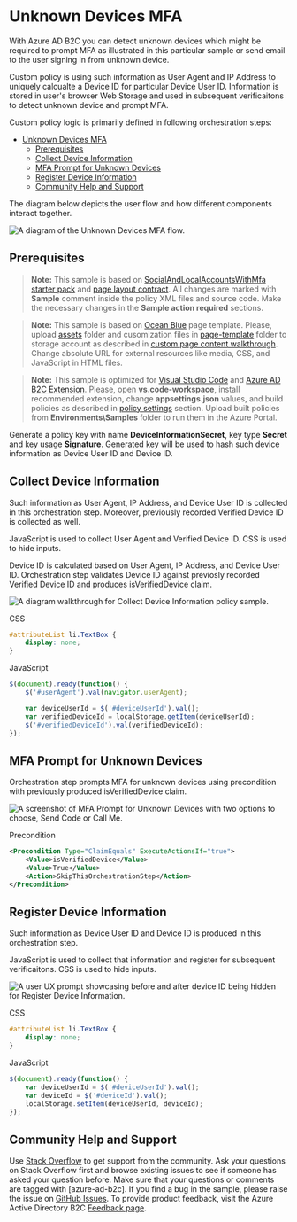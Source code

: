 # Unknown Devices MFA
With Azure AD B2C you can detect unknown devices which might be required to prompt MFA as illustrated in this particular sample or send email to the user signing in from unknown device.

Custom policy is using such information as User Agent and IP Address to uniquely calcualte a Device ID for particular Device User ID. Information is stored in user's browser Web Storage and used in subsequent verificaitons to detect unknown device and prompt MFA.

Custom policy logic is primarily defined in following orchestration steps:
- [Unknown Devices MFA](#unknown-devices-mfa)
  - [Prerequisites](#prerequisites)
  - [Collect Device Information](#collect-device-information)
  - [MFA Prompt for Unknown Devices](#mfa-prompt-for-unknown-devices)
  - [Register Device Information](#register-device-information)
  - [Community Help and Support](#community-help-and-support)

The diagram below depicts the user flow and how different components interact together.

![A diagram of the Unknown Devices MFA flow.](media/flow.png)  
   
## Prerequisites
 > **Note:** This sample is based on [SocialAndLocalAccountsWithMfa starter pack](https://github.com/Azure-Samples/active-directory-b2c-custom-policy-starterpack/tree/master/SocialAndLocalAccountsWithMfa) and [page layout contract](https://docs.microsoft.com/en-us/azure/active-directory-b2c/contentdefinitions#select-a-page-layout). All changes are marked with **Sample** comment inside the policy XML files and source code. Make the necessary changes in the **Sample action required** sections.

 > **Note:** This sample is based on [Ocean Blue](https://github.com/Azure-Samples/Azure-AD-B2C-page-templates) page template. Please, upload [assets](https://github.com/Azure-Samples/Azure-AD-B2C-page-templates/tree/master/assets) folder and cusomization files in [page-template](source-code/page-template) folder to storage account as described in [custom page content walkthrough](https://docs.microsoft.com/en-us/azure/active-directory-b2c/custom-policy-ui-customization#custom-page-content-walkthrough). Change absolute URL for external resources like media, CSS, and JavaScript in HTML files.

 > **Note:** This sample is optimized for [Visual Studio Code](https://code.visualstudio.com/download) and [Azure AD B2C Extension](https://marketplace.visualstudio.com/items?itemName=AzureADB2CTools.aadb2c). Please, open **vs.code-workspace**, install recommended extension, change **appsettings.json** values, and build policies as described in [policy settings](https://marketplace.visualstudio.com/items?itemName=AzureADB2CTools.aadb2c) section. Upload built policies from **Environments\Samples** folder to run them in the Azure Portal.

 Generate a policy key with name **DeviceInformationSecret**, key type **Secret** and key usage **Signature**. Generated key will be used to hash such device information as Device User ID and Device ID.

## Collect Device Information
Such information as User Agent, IP Address, and Device User ID is collected in this orchestration step. Moreover, previously recorded Verified Device ID is collected as well.

JavaScript is used to collect User Agent and Verified Device ID. CSS is used to hide inputs.

Device ID is calculated based on User Agent, IP Address, and Device User ID. Orchestration step validates Device ID against previosly recorded Verified Device ID and produces isVerifiedDevice claim.

![A diagram walkthrough for Collect Device Information policy sample.](media/collectDeviceInformation.png)

CSS
```css
#attributeList li.TextBox {
    display: none;
}
```

JavaScript
```javascript
$(document).ready(function() {
    $('#userAgent').val(navigator.userAgent);

    var deviceUserId = $('#deviceUserId').val();
    var verifiedDeviceId = localStorage.getItem(deviceUserId);
    $('#verifiedDeviceId').val(verifiedDeviceId);
});
```

## MFA Prompt for Unknown Devices
Orchestration step prompts MFA for unknown devices using precondition with previously produced isVerifiedDevice claim.  

![A screenshot of MFA Prompt for Unknown Devices with two options to choose, Send Code or Call Me.](media/promptMFA.png)

Precondition
```xml
<Precondition Type="ClaimEquals" ExecuteActionsIf="true">
    <Value>isVerifiedDevice</Value>
    <Value>True</Value>
    <Action>SkipThisOrchestrationStep</Action>
</Precondition>
```

## Register Device Information
Such information as Device User ID and Device ID is produced in this orchestration step.

JavaScript is used to collect that information and register for subsequent verificaitons. CSS is used to hide inputs.

![A user UX prompt showcasing before and after device ID being hidden for Register Device Information.](media/registerDeviceInformation.png)

CSS
```css
#attributeList li.TextBox {
    display: none;
}
```

JavaScript
```javascript
$(document).ready(function() {
    var deviceUserId = $('#deviceUserId').val();
    var deviceId = $('#deviceId').val();
    localStorage.setItem(deviceUserId, deviceId);
});
```

## Community Help and Support
Use [Stack Overflow](https://stackoverflow.com/questions/tagged/azure-ad-b2c) to get support from the community. Ask your questions on Stack Overflow first and browse existing issues to see if someone has asked your question before. Make sure that your questions or comments are tagged with [azure-ad-b2c].
If you find a bug in the sample, please raise the issue on [GitHub Issues](https://github.com/azure-ad-b2c/samples/issues).
To provide product feedback, visit the Azure Active Directory B2C [Feedback page](https://feedback.azure.com/forums/169401-azure-active-directory?category_id=160596).